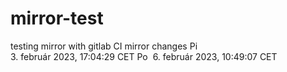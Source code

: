 # mirror-test
testing mirror with gitlab CI mirror changes
Pi  3. február 2023, 17:04:29 CET
Po  6. február 2023, 10:49:07 CET
